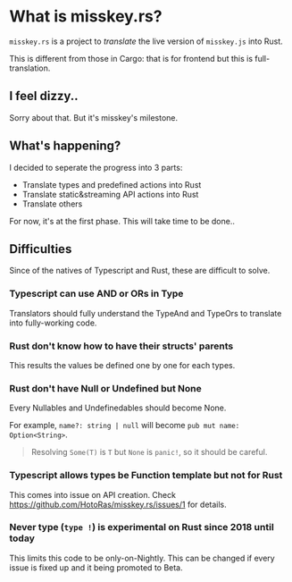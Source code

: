 # What is misskey.rs?
`misskey.rs` is a project to *translate* the live version of `misskey.js` into Rust.

This is different from those in Cargo: that is for frontend but this is full-translation.

## I feel dizzy..
Sorry about that. But it's misskey's milestone.

## What's happening?
I decided to seperate the progress into 3 parts:
- Translate types and predefined actions into Rust
- Translate static&streaming API actions into Rust
- Translate others

For now, it's at the first phase. This will take time to be done..

## Difficulties
Since of the natives of Typescript and Rust, these are difficult to solve.

### Typescript can use AND or ORs in Type
Translators should fully understand the TypeAnd and TypeOrs to translate into fully-working code.

### Rust don't know how to have their structs' parents
This results the values be defined one by one for each types.

### Rust don't have Null or Undefined but None
Every Nullables and Undefinedables should become None.

For example, `name?: string | null` will become `pub mut name: Option<String>`.

> Resolving `Some(T)` is `T` but `None` is `panic!`, so it should be careful.

### Typescript allows types be Function template but not for Rust
This comes into issue on API creation. Check https://github.com/HotoRas/misskey.rs/issues/1 for details.

### Never type (`type !`) is experimental on Rust since 2018 until today
This limits this code to be only-on-Nightly. This can be changed if every issue is fixed up and it being promoted to Beta.